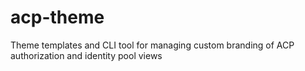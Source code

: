 # acp-theme
Theme templates and CLI tool for managing custom branding of ACP authorization and identity pool views
